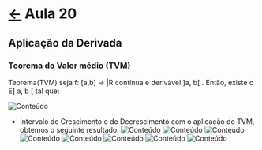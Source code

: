 # [&larr;](../index.md) Aula 20

## Aplicação da Derivada

### Teorema do Valor médio (TVM)

Teorema(TVM) seja f: [a,b] -> |R contínua e derivável ]a, b[ . Então, existe c E] a, b [ tal que:

![Conteúdo](../Images/119.jpeg)

- Intervalo de Crescimento e de Decrescimento com o aplicação do TVM, obtemos o seguinte resultado:
    ![Conteúdo](../Images/120.jpeg)
    ![Conteúdo](../Images/121.jpeg)
    ![Conteúdo](../Images/122.jpeg)
    ![Conteúdo](../Images/123.jpeg)
    ![Conteúdo](../Images/124.jpeg)
    ![Conteúdo](../Images/125.jpeg)
    ![Conteúdo](../Images/126.jpeg)
    ![Conteúdo](../Images/127.jpeg)
